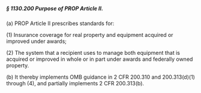 ##### § 1130.200 Purpose of PROP Article II. #####

(a) PROP Article II prescribes standards for:

(1) Insurance coverage for real property and equipment acquired or improved under awards;

(2) The system that a recipient uses to manage both equipment that is acquired or improved in whole or in part under awards and federally owned property.

(b) It thereby implements OMB guidance in 2 CFR 200.310 and 200.313(d)(1) through (4), and partially implements 2 CFR 200.313(b).